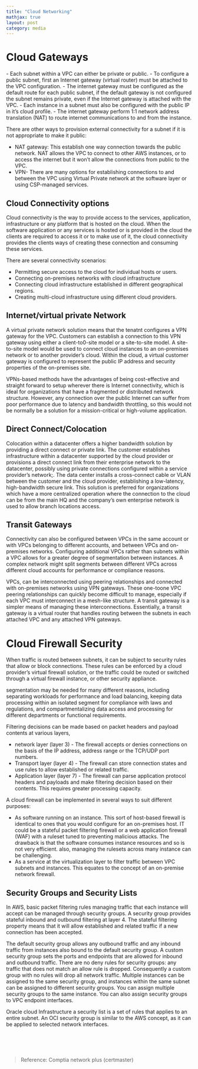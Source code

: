 ```yaml
---
title: "Cloud Networking"
mathjax: true
layout: post
category: media
---
```


<h1>Cloud Gateways</h1>
- Each subnet within a VPC can either be private or public.
- To configure a public subnet, first an Internet gateway (virtual router) must be attached to the VPC configuration. 
- The internet gateway must be configured as the default route for each public subnet, if the default gateway is not configured the subnet remains private, even if the Internet gateway is attached with the VPC.
- Each instance in a subnet must also be configured with the public IP in it’s cloud profile. 
- The internet gateway perform 1:1 network address translation (NAT) to route internet communications to and from the instance.

There are other ways to provision external connectivity for a subnet if it is not appropriate to make it public:
- NAT gateway: This establish one way connection towards the public network. NAT allows the VPC to connect to other AWS instances, or to access the internet but it won’t allow the connections from public to the VPC.
- VPN- There are many options for establishing connections to and between the VPC using Virtual Private network at the software layer or using CSP-managed services.


<h2>Cloud Connectivity options</h2>

Cloud connectivity is the way to provide access to the services, application, infrastructure or any platform that is hosted on the cloud. When the software application or any services is hosted or is provided in the cloud the clients are required to access it or to make use of it, the cloud connectivity provides the clients ways of creating these connection and consuming these services.

There are several connectivity scenarios:
- Permitting secure access to the cloud for individual hosts or users.
- Connecting on-premises networks with cloud infrastructure
- Connecting cloud infrastructure established in different geographical regions.
- Creating multi-cloud infrastructure using different cloud providers.

<h2>Internet/virtual private Network</h2>

A virtual private network solution means that the tenatnt configures a VPN gateway for the VPC. Customers can establish a connection to this VPN gateway using either a client-to0-site model or a site-to-site model. A site-to-site model would be used to connect cloud instances to an on-premises network or to another provider’s cloud. Within the cloud, a virtual customer gateway is configured to represent the public IP address and security properties of the on-premises site.

VPNs-based methods have the advantages of being cost-effective and straight forward to setup wherever there is Internet connectivity, which is ideal for organizations that have a fragmented or distributed network structure. However, any connection over the public Internet can suffer from poor performance due to latency and bandwidth throttling, so this would not be normally be a solution for a mission-critical or high-volume application. 

<h2>Direct Connect/Colocation</h2>

Colocation within a datacenter offers a higher bandwidth solution by providing a direct connect or private link. The customer establishes infrastructure within a datacenter supported by the cloud provider or provisions a direct connect link from their enterprise network to the datacenter, possibly using private connections configured within a service provider’s network;. The data center installs a cross-connect cable or VLAN between the customer and the cloud provider, establishing a low-latency, high-bandwidth secure link. This solution is preferred for organizations which have a more centralized operation where the connection to the cloud can be from the main HQ and the company’s own enterprise network is used to allow branch locations access.

<h2>Transit Gateways</h2>

Connectivity can also be configured between VPCs in the same account or with VPCs belonging to different accounts, and between VPCs and on-premises networks. Configuring additional VPCs rather than subnets within a VPC allows for a greater degree of segmentation between instances. A complex network might split segments between different VPCs across different cloud accounts for performance or compliance reasons.

VPCs, can be interconnected using peering relationships and connected with on-premises networks using VPN gateways. These one-toone VPC peering relationships can quickly become difficult to manage, especially if each VPC must interconnect in a mesh-like structure. A transit gateway is a simpler means of managing these interconnections. Essentially, a transit gateway is a virtual router that handles routing between the subnets in each attached VPC and any attached VPN gateways.

<h1>Cloud Firewall Security</h1>

When traffic is routed between subnets, it can be subject to security rules that allow or block connections. These rules can be enforced by a cloud provider’s virtual firewall solution, or the traffic could be routed or switched through a virtual firewall instance, or other security appliance. 

segmentation may be needed for many different reasons, including separating workloads for performance and load balancing, keeping data processing within an isolated segment for compliance with laws and regulations, and compartmentalizing data access and processing for different departments or functional requirements.

Filtering decisions can be made based on packet headers and payload contents at various layers, 

- network layer (layer 3) - The firewall accepts or denies connections on the basis of the IP address, address range or the TCP/UDP port numbers.
- Transport layer (layer 4) - The firewall can store connection states and use rules to allow established or related traffic. 
- Application layer (layer 7) - The firewall can parse application protocol headers and payloads and make filtering decision based on their contents. This requires greater processing capacity.

A cloud firewall can be implemented in several ways to suit different purposes:

- As software running on an instance. This sort of host-based firewall is identical to ones that you would configure for an on-premises host. IT could be a stateful packet filtering firewall or a web application firewall (WAF) with a ruleset tuned to preventing malicious attacks. The drawback is that the software consumes instance resources and so is not very efficient. also, managing the rulesets across many instance can be challenging.
- As a service at the virtualization layer to filter traffic between VPC subnets and instances. This equates to the concept of an on-premise network firewall.

<h2>Security Groups and Security Lists</h2>

In AWS, basic packet filtering rules managing traffic that each instance will accept can be managed through security groups. A security group provides stateful inbound and outbound filtering at layer 4. The stateful filtering property means that it will allow established and related traffic if a new connection has been accepted.

The default security group allows any outbound traffic and any inbound traffic from instances also bound to the default security group. A custom security group sets the ports and endpoints that are allowed for inbound and outbound traffic. There are no deny rules for security groups: any traffic that does not match an allow rule is dropped. Consequently a custom group with no rules will drop all network traffic. Multiple instances can be assigned to the same security group, and instances within the same subnet can be assigned to different security groups. You can assign multiple security groups to the same instance. You can also assign security groups to VPC endpoint interfaces.

Oracle cloud Infrastructure a security list is a set of rules that applies to an entire subnet. An OCI security group is similar to the AWS concept, as it can be applied to selected network interfaces.

<br><br><br>
>Reference: Comptia network plus (certmaster)
